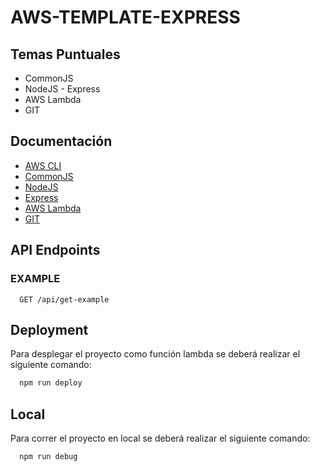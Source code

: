 
# AWS-TEMPLATE-EXPRESS

## Temas Puntuales 
 - CommonJS
 - NodeJS - Express
 - AWS Lambda
 - GIT

## Documentación
 - [AWS CLI](https://aws.amazon.com/es/cli/)
 - [CommonJS](https://nodejs.org/api/modules.html)
 - [NodeJS](https://nodejs.org/en/docs/)
 - [Express](https://expressjs.com/es/starter/hello-world.html)
 - [AWS Lambda](https://docs.aws.amazon.com/es_es/lambda/latest/dg/welcome.html)
 - [GIT](https://git-scm.com/docs/git)

## API Endpoints
### EXAMPLE
~~~
  GET /api/get-example
~~~

## Deployment

Para desplegar el proyecto como función lambda se deberá realizar el siguiente comando:

```bash
  npm run deploy
```

## Local

Para correr el proyecto en local se deberá realizar el siguiente comando:

```bash
  npm run debug
```
